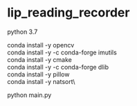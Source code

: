 # lip_reading_recorder
 
python 3.7

conda install -y opencv\
conda install -y -c conda-forge imutils\
conda install -y cmake\
conda install -y -c conda-forge dlib\
conda install -y pillow\
conda install -y natsort\

python main.py
